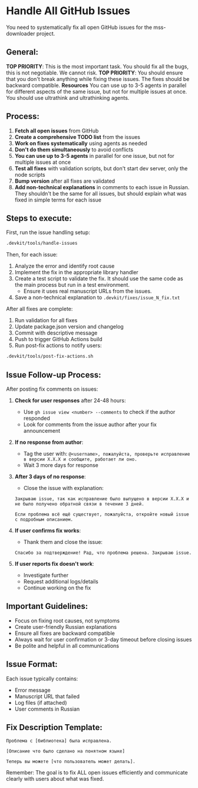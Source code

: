 # Handle All GitHub Issues

You need to systematically fix all open GitHub issues for the mss-downloader project.

## General:
**TOP PRIORITY**: This is the most important task. You should fix all the bugs, this is not negotiable. We cannot risk.
**TOP PRIORITY**: You should ensure that you don't break anything while fixing these issues. The fixes should be backward compatible.
**Resources** You can use up to 3-5 agents in parallel for different aspects of the same issue, but not for multiple issues at once. You should use ultrathink and ultrathinking agents.


## Process:

1. **Fetch all open issues** from GitHub
2. **Create a comprehensive TODO list** from the issues
3. **Work on fixes systematically** using agents as needed
4. **Don't do them simultaneously** to avoid conflicts
5. **You can use up to 3-5 agents** in parallel for one issue, but not for multiple issues at once
6. **Test all fixes** with validation scripts, but don't start dev server, only the node scripts
7. **Bump version** after all fixes are validated
8. **Add non-technical explanations** in comments to each issue in Russian. They shouldn't be the same for all issues, but should explain what was fixed in simple terms for each issue

## Steps to execute:

First, run the issue handling setup:
```bash
.devkit/tools/handle-issues
```

Then, for each issue:
1. Analyze the error and identify root cause
2. Implement the fix in the appropriate library handler
3. Create a test script to validate the fix. It should use the same code as the main process but run in a test environment.
   - Ensure it uses real manuscript URLs from the issues.
4. Save a non-technical explanation to `.devkit/fixes/issue_N_fix.txt`

After all fixes are complete:
1. Run validation for all fixes
2. Update package.json version and changelog
3. Commit with descriptive message
4. Push to trigger GitHub Actions build
5. Run post-fix actions to notify users:
```bash
.devkit/tools/post-fix-actions.sh
```

## Issue Follow-up Process:
After posting fix comments on issues:

1. **Check for user responses** after 24-48 hours:
   - Use `gh issue view <number> --comments` to check if the author responded
   - Look for comments from the issue author after your fix announcement

2. **If no response from author**:
   - Tag the user with: `@<username>, пожалуйста, проверьте исправление в версии X.X.X и сообщите, работает ли оно.`
   - Wait 3 more days for response

3. **After 3 days of no response**:
   - Close the issue with explanation:
   ```
   Закрываю issue, так как исправление было выпущено в версии X.X.X и не было получено обратной связи в течение 3 дней.
   
   Если проблема всё ещё существует, пожалуйста, откройте новый issue с подробным описанием.
   ```

4. **If user confirms fix works**:
   - Thank them and close the issue:
   ```
   Спасибо за подтверждение! Рад, что проблема решена. Закрываю issue.
   ```

5. **If user reports fix doesn't work**:
   - Investigate further
   - Request additional logs/details
   - Continue working on the fix

## Important Guidelines:
- Focus on fixing root causes, not symptoms
- Create user-friendly Russian explanations
- Ensure all fixes are backward compatible
- Always wait for user confirmation or 3-day timeout before closing issues
- Be polite and helpful in all communications

## Issue Format:
Each issue typically contains:
- Error message
- Manuscript URL that failed
- Log files (if attached)
- User comments in Russian

## Fix Description Template:
```
Проблема с [библиотека] была исправлена.

[Описание что было сделано на понятном языке]

Теперь вы можете [что пользователь может делать].
```

Remember: The goal is to fix ALL open issues efficiently and communicate clearly with users about what was fixed.